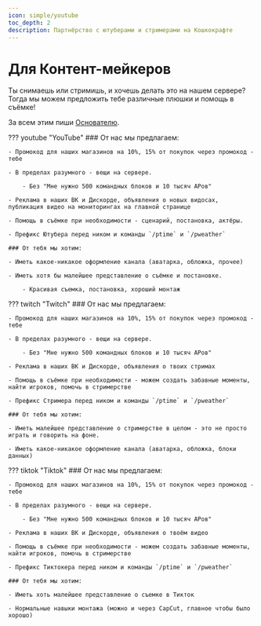 ```yaml
---
icon: simple/youtube
toc_depth: 2
description: Партнёрство с ютуберами и стримерами на Кошкокрафте
---
```


# Для Контент-мейкеров

Ты снимаешь или стримишь, и хочешь делать это на нашем сервере? Тогда мы можем предложить тебе различные плюшки и помощь в съёмке!

За всем этим пиши [Основателю](https://vk.com/szarkan).

??? youtube "YouTube"
    ### От нас мы предлагаем:

    - Промокод для наших магазинов на 10%, 15% от покупок через промокод - тебе

    - В пределах разумного - вещи на сервере.

        - Без "Мне нужно 500 командных блоков и 10 тысяч АРов"

    - Реклама в наших ВК и Дискорде, объявления о новых видосах, публикация видео на мониторингах на главной странице

    - Помощь в съёмке при необходимости - сценарий, постановка, актёры.

    - Префикс Ютубера перед ником и команды `/ptime` и `/pweather`

    ### От тебя мы хотим:

    - Иметь какое-никакое оформление канала (аватарка, обложка, прочее)

    - Иметь хотя бы малейшее представление о съёмке и постановке. 

        - Красивая съемка, постановка, хороший монтаж

??? twitch "Twitch"
    ### От нас мы предлагаем:

    - Промокод для наших магазинов на 10%, 15% от покупок через промокод - тебе

    - В пределах разумного - вещи на сервере.

        - Без "Мне нужно 500 командных блоков и 10 тысяч АРов"

    - Реклама в наших ВК и Дискорде, объявления о твоих стримах

    - Помощь в съёмке при необходимости - можем создать забавные моменты, найти игроков, помочь в стримерстве

    - Префикс Стримера перед ником и команды `/ptime` и `/pweather`

    ### От тебя мы хотим:

    - Иметь малейшее представление о стримерстве в целом - это не просто играть и говорить на фоне.

    - Иметь какое-никакое оформление канала (аватарка, обложка, блоки данных)

??? tiktok "Tiktok"
    ### От нас мы предлагаем:

    - Промокод для наших магазинов на 10%, 15% от покупок через промокод - тебе
    
    - В пределах разумного - вещи на сервере.

        - Без "Мне нужно 500 командных блоков и 10 тысяч АРов"

    - Реклама в наших ВК и Дискорде, объявления о твоём видео

    - Помощь в съёмке при необходимости - можем создать забавные моменты, найти игроков, помочь в стримерстве

    - Префикс Тиктокера перед ником и команды `/ptime` и `/pweather`

    ### От тебя мы хотим:

    - Иметь хоть малейшее представление о съемке в Тикток

    - Нормальные навыки монтажа (можно и через CapCut, главное чтобы было хорошо)